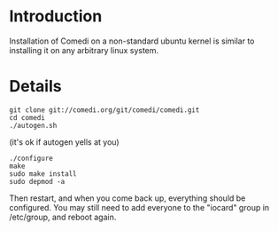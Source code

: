 # Introduction #

Installation of Comedi on a non-standard ubuntu kernel is similar to installing it on any arbitrary linux system.

# Details #

```
git clone git://comedi.org/git/comedi/comedi.git
cd comedi
./autogen.sh
```
(it's ok if autogen yells at you)
```
./configure
make
sudo make install
sudo depmod -a
```
Then restart, and when you come back up, everything should be configured. You may still need to add everyone to the "iocard" group in /etc/group, and reboot again.